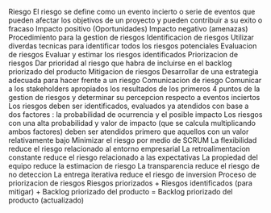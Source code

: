 Riesgo
El riesgo se define como un evento incierto o serie de eventos que pueden afectar los objetivos de un proyecto y pueden contribuir a su exito o fracaso
Impacto positivo (Oportunidades)
Impacto negativo (amenazas)
Procedimiento para la gestion de riesgos
Identificacion de riesgos
Utilizar diverdas tecnicas para identificar todos los riesgos potenciales
Evaluacion de riesgos
Evaluar y estimar los riesgos identificados
Priorizacion de riesgos
Dar prioridad al riesgo que habra de incluirse en el backlog priorizado del producto
Mitigacion de riesgos
Desarrollar de una estrategia adecuada para hacer frente a un riesgo
Comunicacion de riesgo
Comunicar a los stakeholders apropiados los resultados de los primeros 4 puntos de la gestion de riesgos y determinar su percepcion respecto a eventos inciertos
Los riesgos deben ser identificados, evaluados ya atendidos con base a dos factores : la probabilidad de ocurrencia y el posible impacto
Los riesgos con una alta probabilidad y valor de impacto (que se calcula multiplicando ambos factores) deben ser atendidos primero que aquellos con un valor relativamente bajo
Minimizar el riesgo por medio de SCRUM
La flexibilidad reduce el riesgo relacionado al entorno empresarial
La retroalimentacion constante reduce el riesgo relacionado a las expectativas
La propiedad del equipo reduce la estimacion de riesgo
La transparencia reduce el riesgo de no deteccion
La entrega iterativa reduce el riesgo de inversion
Proceso de priorizacion de riesgos
Riesgos priorizados + Riesgos identificados (para mitigar) + Backlog priorizado del producto = Backlog priorizado del producto (actualizado)

